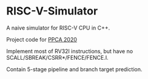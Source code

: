 # RISC-V-Simulator
A naive simulator for RISC-V CPU in C++.

Project code for [PPCA 2020](https://acm.sjtu.edu.cn/wiki/PPCA_2020)

Implement most of RV32I instructions, but have no SCALL/SBREAK/CSRR\*/FENCE/FENCE.I.

Contain 5-stage pipeline and branch target prediction.
